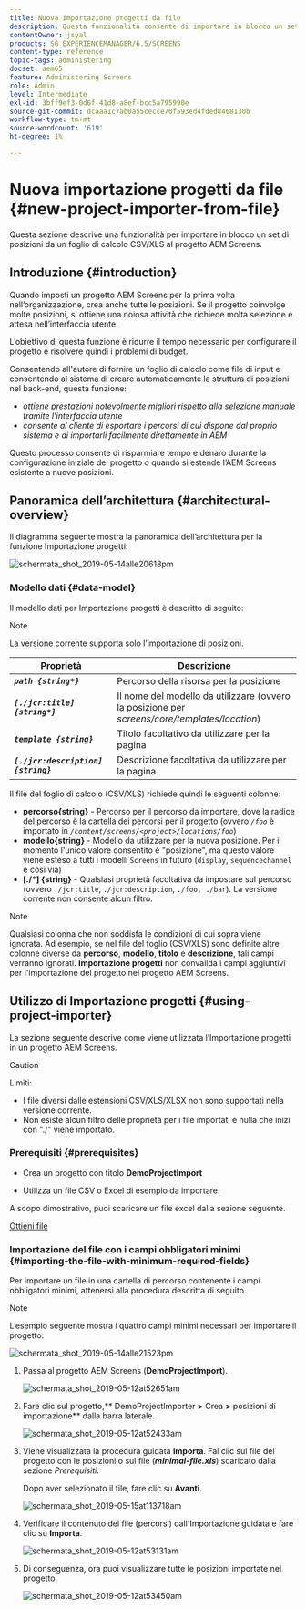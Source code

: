 ```yaml
---
title: Nuova importazione progetti da file
description: Questa funzionalità consente di importare in blocco un set di posizioni da un foglio di calcolo CSV/XLS al progetto AEM Screens.
contentOwner: jsyal
products: SG_EXPERIENCEMANAGER/6.5/SCREENS
content-type: reference
topic-tags: administering
docset: aem65
feature: Administering Screens
role: Admin
level: Intermediate
exl-id: 3bff9ef3-0d6f-41d8-a8ef-bcc5a795990e
source-git-commit: dcaaa1c7ab0a55cecce70f593ed4fded8468130b
workflow-type: tm+mt
source-wordcount: '619'
ht-degree: 1%

---
```


# Nuova importazione progetti da file {#new-project-importer-from-file}

Questa sezione descrive una funzionalità per importare in blocco un set di posizioni da un foglio di calcolo CSV/XLS al progetto AEM Screens.

## Introduzione {#introduction}

Quando imposti un progetto AEM Screens per la prima volta nell’organizzazione, crea anche tutte le posizioni. Se il progetto coinvolge molte posizioni, si ottiene una noiosa attività che richiede molta selezione e attesa nell’interfaccia utente.

L’obiettivo di questa funzione è ridurre il tempo necessario per configurare il progetto e risolvere quindi i problemi di budget.

Consentendo all&#39;autore di fornire un foglio di calcolo come file di input e consentendo al sistema di creare automaticamente la struttura di posizioni nel back-end, questa funzione:

* *ottiene prestazioni notevolmente migliori rispetto alla selezione manuale tramite l&#39;interfaccia utente*
* *consente al cliente di esportare i percorsi di cui dispone dal proprio sistema e di importarli facilmente direttamente in AEM*

Questo processo consente di risparmiare tempo e denaro durante la configurazione iniziale del progetto o quando si estende l’AEM Screens esistente a nuove posizioni.

## Panoramica dell’architettura {#architectural-overview}

Il diagramma seguente mostra la panoramica dell’architettura per la funzione Importazione progetti:

![schermata_shot_2019-05-14alle20618pm](assets/screen_shot_2019-05-14at20618pm.png)

### Modello dati {#data-model}

Il modello dati per Importazione progetti è descritto di seguito:

>[!NOTE]
>
>La versione corrente supporta solo l’importazione di posizioni.

| **Proprietà** | **Descrizione** |
|---|---|
| ***`path {string*}`*** | Percorso della risorsa per la posizione |
| ***`[./jcr:title] {string*}`*** | Il nome del modello da utilizzare (ovvero la posizione per *screens/core/templates/location*) |
| ***`template {string}`*** | Titolo facoltativo da utilizzare per la pagina |
| ***`[./jcr:description] {string}`*** | Descrizione facoltativa da utilizzare per la pagina |

Il file del foglio di calcolo (CSV/XLS) richiede quindi le seguenti colonne:

* **percorso{string}** - Percorso per il percorso da importare, dove la radice del percorso è la cartella dei percorsi per il progetto (ovvero *`/foo`* è importato in *`/content/screens/<project>/locations/foo`*)
* **modello{string}** - Modello da utilizzare per la nuova posizione. Per il momento l&#39;unico valore consentito è &quot;posizione&quot;, ma questo valore viene esteso a tutti i modelli `Screens` in futuro (`display`, `sequencechannel` e così via)
* **[./*] {string}** - Qualsiasi proprietà facoltativa da impostare sul percorso (ovvero `./jcr:title`, `./jcr:description`, `./foo, ./bar`). La versione corrente non consente alcun filtro.

>[!NOTE]
>
>Qualsiasi colonna che non soddisfa le condizioni di cui sopra viene ignorata. Ad esempio, se nel file del foglio (CSV/XLS) sono definite altre colonne diverse da **percorso**, **modello**, **titolo** e **descrizione**, tali campi verranno ignorati. **Importazione progetti** non convalida i campi aggiuntivi per l&#39;importazione del progetto nel progetto AEM Screens.

## Utilizzo di Importazione progetti {#using-project-importer}

La sezione seguente descrive come viene utilizzata l’Importazione progetti in un progetto AEM Screens.

>[!CAUTION]
>
>Limiti:
>
>* I file diversi dalle estensioni CSV/XLS/XLSX non sono supportati nella versione corrente.
>* Non esiste alcun filtro delle proprietà per i file importati e nulla che inizi con &quot;./&quot; viene importato.
>

### Prerequisiti {#prerequisites}

* Crea un progetto con titolo **DemoProjectImport**

* Utilizza un file CSV o Excel di esempio da importare.

A scopo dimostrativo, puoi scaricare un file excel dalla sezione seguente.

[Ottieni file](assets/minimal-file.xls)

### Importazione del file con i campi obbligatori minimi {#importing-the-file-with-minimum-required-fields}

Per importare un file in una cartella di percorso contenente i campi obbligatori minimi, attenersi alla procedura descritta di seguito.

>[!NOTE]
>
>L’esempio seguente mostra i quattro campi minimi necessari per importare il progetto:

![schermata_shot_2019-05-14alle21523pm](assets/screen_shot_2019-05-14at21523pm.png)

1. Passa al progetto AEM Screens (**DemoProjectImport**).

   ![schermata_shot_2019-05-12at52651am](assets/screen_shot_2019-05-12at52651am.png)

1. Fare clic sul progetto,** DemoProjectImporter **>** Crea **>** posizioni di importazione** dalla barra laterale.

   ![schermata_shot_2019-05-12at52433am](assets/screen_shot_2019-05-12at52433am.png)

1. Viene visualizzata la procedura guidata **Importa**. Fai clic sul file del progetto con le posizioni o sul file (***minimal-file.xls***) scaricato dalla sezione *Prerequisiti*.

   Dopo aver selezionato il file, fare clic su **Avanti**.

   ![schermata_shot_2019-05-15at113718am](assets/screen_shot_2019-05-15at113718am.png)

1. Verificare il contenuto del file (percorsi) dall&#39;Importazione guidata e fare clic su **Importa**.

   ![schermata_shot_2019-05-12at53131am](assets/screen_shot_2019-05-12at53131am.png)

1. Di conseguenza, ora puoi visualizzare tutte le posizioni importate nel progetto.

   ![schermata_shot_2019-05-12at53450am](assets/screen_shot_2019-05-12at53450am.png)
